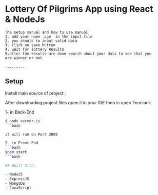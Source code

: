 # Lottery Of Pilgrims App using React & NodeJs

    The setup manual and how to use manual
    1. add your name ,age  in the input file
    2. you should to input valid data
    3. click on save buttom
    4. wait for lottery Results
    5.after the results are done search about your data to see that you are winner or not

    .........
## Setup

Install main source of project :

After downloading project files open it in your IDE then in open Termianl:

1- in Back-End

```bash
$ node server.js
```bash

it will run on Port 3000

2- in Front-End
```bash
$npm start
```bash

## Built With:

- NodeJS
- ExpressJS
- MongoDB
- JavaScript
